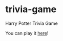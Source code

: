 # trivia-game
Harry Potter Trivia Game 

You can play it <a href="https://sarahg813.github.io/trivia-game/">here</a>!